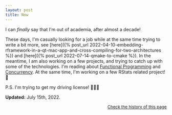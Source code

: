 ```yaml
---
layout: post
title: Now
---
```


I can *finally* say that I'm out of academia, after almost a decade!

These days, I'm casually looking for a job while at the same time trying to write a bit more, see [here]({% post_url 2022-04-10-embedding-rframework-in-a-qt-mac-app-and-cross-compiling-for-two-architectures %}) and [here]({% post_url 2022-07-14-qmake-to-cmake %}). In the meantime, I am also working on a few projects, and trying to catch up with some of the technologies. I'm reading about [Functional Programming](https://www.manning.com/books/functional-programming-in-c-plus-plus) and [Concurrency](https://dl.acm.org/doi/book/10.1145/3335772). At the same time, I'm working on a few RStats related project! 👀 

P.S. I'm trying to get my driving license! 🚗🤞🏼

**Updated:** July 15th, 2022.



<div align="right"><a style="font-size:small;" href="https://github.com/amirmasoudabdol/amirmasoudabdol.name/blob/gh-pages/now.md">Check the history of this page</a></div>
